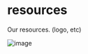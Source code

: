 # resources
Our resources. (logo, etc)

![image](https://user-images.githubusercontent.com/20203944/148988026-e7bf243e-cfd7-466a-83b2-c02049b571e9.png)
